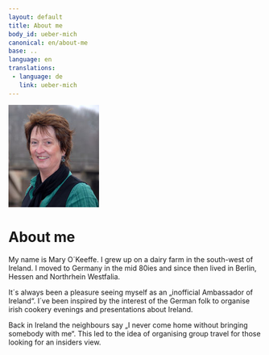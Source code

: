```yaml
---
layout: default
title: About me
body_id: ueber-mich
canonical: en/about-me
base: ..
language: en
translations:
 - language: de
   link: ueber-mich
---
```

<img class="floatright" width="180" height="203" src="img/Mary-11.jpg">

# About me

My name is Mary O´Keeffe. I grew up on a dairy farm in the south-west of
Ireland. I moved to Germany in the mid 80ies and since then lived in Berlin,
Hessen and Northrhein Westfalia.

It´s always been a pleasure seeing myself as an „inofficial Ambassador of
Ireland“. I´ve been inspired by the interest of the German folk to organise
irish cookery evenings and presentations about Ireland.

Back in Ireland the neighbours say „I never come home without bringing somebody
with me“. This led to the idea of organising group travel for those looking for
an insiders view.
